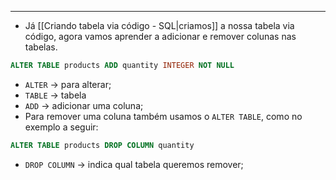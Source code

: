 ___
- Já [[Criando tabela via código - SQL|criamos]] a nossa tabela via código, agora vamos aprender a adicionar e remover colunas nas tabelas.
```sql
ALTER TABLE products ADD quantity INTEGER NOT NULL
```
- `ALTER` -> para alterar;
- `TABLE` -> tabela
- `ADD` -> adicionar uma coluna;
- Para remover uma coluna também usamos o `ALTER TABLE`, como no exemplo a seguir:
```sql
ALTER TABLE products DROP COLUMN quantity
```
- `DROP COLUMN` -> indica qual tabela queremos remover;